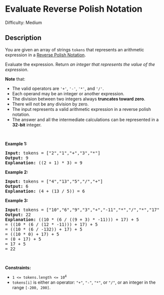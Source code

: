 # Evaluate Reverse Polish Notation

Difficulty: Medium
## Description
<p>You are given an array of strings <code>tokens</code> that represents an arithmetic expression in a <a href="http://en.wikipedia.org/wiki/Reverse_Polish_notation" target="_blank">Reverse Polish Notation</a>.</p>
<p>Evaluate the expression. Return <em>an integer that represents the value of the expression</em>.</p>
<p><strong>Note</strong> that:</p>
<ul>
<li>The valid operators are <code>'+'</code>, <code>'-'</code>, <code>'*'</code>, and <code>'/'</code>.</li>
<li>Each operand may be an integer or another expression.</li>
<li>The division between two integers always <strong>truncates toward zero</strong>.</li>
<li>There will not be any division by zero.</li>
<li>The input represents a valid arithmetic expression in a reverse polish notation.</li>
<li>The answer and all the intermediate calculations can be represented in a <strong>32-bit</strong> integer.</li>
</ul>
<p> </p>
<p><strong class="example">Example 1:</strong></p>
<pre><strong>Input:</strong> tokens = ["2","1","+","3","*"]
<strong>Output:</strong> 9
<strong>Explanation:</strong> ((2 + 1) * 3) = 9
</pre>
<p><strong class="example">Example 2:</strong></p>
<pre><strong>Input:</strong> tokens = ["4","13","5","/","+"]
<strong>Output:</strong> 6
<strong>Explanation:</strong> (4 + (13 / 5)) = 6
</pre>
<p><strong class="example">Example 3:</strong></p>
<pre><strong>Input:</strong> tokens = ["10","6","9","3","+","-11","*","/","*","17","+","5","+"]
<strong>Output:</strong> 22
<strong>Explanation:</strong> ((10 * (6 / ((9 + 3) * -11))) + 17) + 5
= ((10 * (6 / (12 * -11))) + 17) + 5
= ((10 * (6 / -132)) + 17) + 5
= ((10 * 0) + 17) + 5
= (0 + 17) + 5
= 17 + 5
= 22
</pre>
<p> </p>
<p><strong>Constraints:</strong></p>
<ul>
<li><code>1 &lt;= tokens.length &lt;= 10<sup>4</sup></code></li>
<li><code>tokens[i]</code> is either an operator: <code>"+"</code>, <code>"-"</code>, <code>"*"</code>, or <code>"/"</code>, or an integer in the range <code>[-200, 200]</code>.</li>
</ul>
